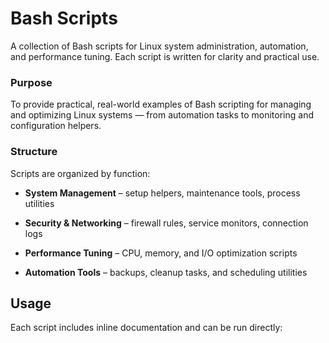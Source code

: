 # Bash Scripts

A collection of Bash scripts for Linux system administration, automation, and performance tuning. Each script is written for clarity and practical use.

### Purpose

To provide practical, real-world examples of Bash scripting for managing and optimizing Linux systems — from automation tasks to monitoring and configuration helpers.

### Structure

Scripts are organized by function:

- **System Management** – setup helpers, maintenance tools, process utilities
    
- **Security & Networking** – firewall rules, service monitors, connection logs
    
- **Performance Tuning** – CPU, memory, and I/O optimization scripts
    
- **Automation Tools** – backups, cleanup tasks, and scheduling utilities
    

## Usage

Each script includes inline documentation and can be run directly:
